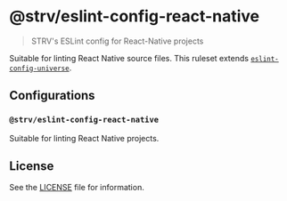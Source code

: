 # @strv/eslint-config-react-native

> STRV's ESLint config for React-Native projects

Suitable for linting React Native source files. This ruleset extends [`eslint-config-universe`](https://github.com/expo/expo/tree/master/packages/eslint-config-universe).

## Configurations

### `@strv/eslint-config-react-native`

Suitable for linting React Native projects.

## License

See the [LICENSE](LICENSE) file for information.

[a11y-repo]: https://github.com/FormidableLabs/eslint-plugin-react-native-a11y
